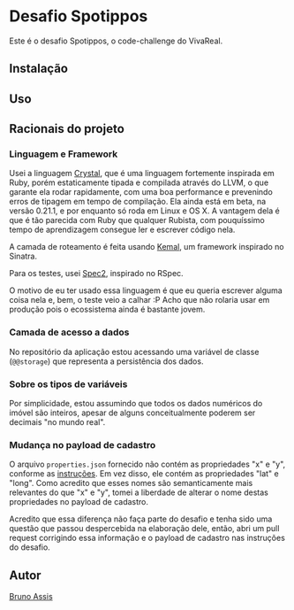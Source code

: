 # Desafio Spotippos

Este é o desafio Spotippos, o code-challenge do VivaReal.

## Instalação

## Uso

## Racionais do projeto

### Linguagem e Framework

Usei a linguagem [Crystal](https://crystal-lang.org), que é uma linguagem
fortemente inspirada em Ruby, porém estaticamente tipada e compilada através
do LLVM, o que garante ela rodar rapidamente, com uma boa performance e
prevenindo erros de tipagem em tempo de compilação. Ela ainda está em beta, na
versão 0.21.1, e por enquanto só roda em Linux e OS X. A vantagem dela é que é
tão parecida com Ruby que qualquer Rubista, com pouquíssimo tempo de
aprendizagem consegue ler e escrever código nela.

A camada de roteamento é feita usando [Kemal](http://kemalcr.com/), um framework
inspirado no Sinatra.

Para os testes, usei [Spec2](https://github.com/waterlink/spec2.cr), inspirado
no RSpec.

O motivo de eu ter usado essa linguagem é que eu queria escrever alguma coisa
nela e, bem, o teste veio a calhar :P Acho que não rolaria usar em produção pois
o ecossistema ainda é bastante jovem.

### Camada de acesso a dados

No repositório da aplicação estou acessando uma variável de classe (`@@storage`)
que representa a persistência dos dados.

### Sobre os tipos de variáveis

Por simplicidade, estou assumindo que todos os dados numéricos do imóvel são
inteiros, apesar de alguns conceitualmente poderem ser decimais "no mundo real".

### Mudança no payload de cadastro

O arquivo `properties.json` fornecido não contém as propriedades "x" e "y",
conforme as [instruções](https://github.com/VivaReal/code-challenge/blob/master/backend.md).
Em vez disso, ele contém as propriedades "lat" e "long". Como acredito que esses
nomes são semanticamente mais relevantes do que "x" e "y", tomei a liberdade de
alterar o nome destas propriedades no payload de cadastro.

Acredito que essa diferença não faça parte do desafio e tenha sido uma questão
que passou despercebida na elaboração dele, então, abri um pull request
corrigindo essa informação e o payload de cadastro nas instruções do desafio.

## Autor

[Bruno Assis](https://github.com/[BrunoAssis])
